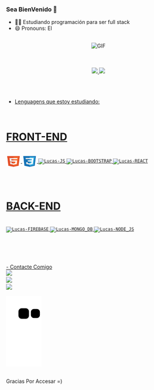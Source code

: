 ### Sea BienVenido 👋

- 👨‍💻 Estudiando programación para ser full stack
- 😄 Pronouns: El

##

<div align="center">
<img hight="300" width="700" alt="GIF" align="center" src="https://user-images.githubusercontent.com/98552122/162481498-ddf1d046-a5cd-4c36-bff3-974a0f1053ad.gif">
</div>
  
</br>
</br>
</br>


<div align="center">
  <a href="https://github.com/lucassdev1">
  <img height="180em" src="https://github-readme-stats.vercel.app/api?username=lucassdev1&show_icons=true&theme=merko&include_all_commits=true&count_private=true"/>
  <img height="180em" src="https://github-readme-stats.vercel.app/api/top-langs/?username=lucassdev1&layout=compact&langs_count=7&theme=merko"/>
</div>
  
  </br>
  </br>
  </br>
  
  <div>
  
  - Lenguagens que estoy estudiando:
  </br>
  
 # FRONT-END
 
   <div style="display: inline_block"><br>
  <code><img align="center" alt="Lucas-HTML" height="30" width="40" src="https://raw.githubusercontent.com/devicons/devicon/master/icons/html5/html5-original.svg"></code>
  <code><img align="center" alt="Lucas-CSS" height="30" width="40" src="https://raw.githubusercontent.com/devicons/devicon/master/icons/css3/css3-original.svg"></code>
  <code><img align="center" alt="Lucas-JS" heigth="30" width="40" src="https://cdn.jsdelivr.net/gh/devicons/devicon/icons/javascript/javascript-plain.svg"/></code>
  <code><img align="center" alt="Lucas-BOOTSTRAP" height="30" width="40" src="https://cdn.jsdelivr.net/gh/devicons/devicon/icons/bootstrap/bootstrap-original.svg"/></code>
  <code><img align="center" alt="Lucas-REACT" height="30" width="40" src="https://cdn.jsdelivr.net/gh/devicons/devicon/icons/react/react-original.svg"/></code>
      </div>
  
 
  </br>
  </br>
  </br>
  
  # BACK-END
  
  <div style="display: inline_block"><br>
  <code><img align="center" alt="Lucas-FIREBASE" height="30" width="40" src="https://cdn.jsdelivr.net/gh/devicons/devicon/icons/firebase/firebase-plain.svg"></code>
  <code><img align="center" alt="Lucas-MONGO_DB" height="30" width="40" src="https://cdn.jsdelivr.net/gh/devicons/devicon/icons/mongodb/mongodb-original.svg"></code>
  <code><img align="center" alt="Lucas-NODE_JS" heigth="30" width="40" src="https://cdn.jsdelivr.net/gh/devicons/devicon/icons/nodejs/nodejs-plain.svg"/></code>
      </div>
      
  
  </br>
  </br>
  </br>
  </div>
  
  </br>
  </br>
  - Contacte Comigo
<div>
  <a href="https://instagram.com/lukilla001" target="_blank"><img src="https://img.shields.io/badge/-Instagram-%23E4405F?style=for-the-badge&logo=instagram&logoColor=white" target="_blank"></a>
  </br>
  <a href = "mailto:lucassfs2001@gmail.com"><img src="https://img.shields.io/badge/-Gmail-%23333?style=for-the-badge&logo=gmail&logoColor=white" target="_blank"></a>
  </br>
  <a href="https://www.linkedin.com/in/lucas-felipe-647371220/" target="_blank"><img src="https://img.shields.io/badge/-LinkedIn-%230077B5?style=for-the-badge&logo=linkedin&logoColor=white" target="_blank"></a>
 
  ![Snake animation](https://github.com/rafaballerini/rafaballerini/blob/output/github-contribution-grid-snake.svg)
  
  </div>

##
  
Gracias Por Accesar =)
